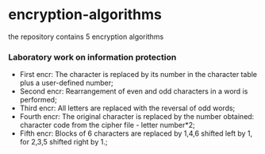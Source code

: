 # encryption-algorithms
the repository contains 5 encryption algorithms

### Laboratory work on information protection 

- First encr: The character is replaced by its number in the character table plus a user-defined number;
- Second encr: Rearrangement of even and odd characters in a word is performed;
- Third encr: All letters are replaced with the reversal of odd words;
- Fourth encr: The original character is replaced by the number obtained: character code from the cipher file - letter number*2;
- Fifth encr: Blocks of 6 characters are replaced by 1,4,6 shifted left by 1, for 2,3,5 shifted right by 1.;
